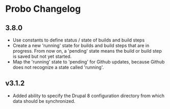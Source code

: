 # Probo Changelog

## 3.8.0
 - Use constants to define status / state of builds and build steps
 - Create a new 'running' state for builds and build steps that are in progress. From now on, a 'pending' state means the build or build step is saved but not yet started.
 - Map the 'running' state to 'pending' for Github updates, because Github does not recognize a state called 'running'.

## v3.1.2

 - Added ability to specify the Drupal 8 configuration directory from which data should be synchronized.
